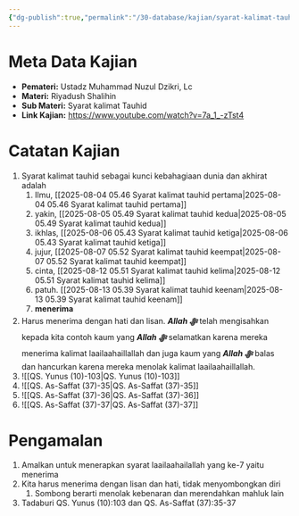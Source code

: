 ```yaml
---
{"dg-publish":true,"permalink":"/30-database/kajian/syarat-kalimat-tauhid-ketujuh/","tags":["kajian","RiyadushShalihin"]}
---
```



# Meta Data Kajian
<div><ul class="dataview list-view-ul"><li><span><strong>Pemateri:</strong> Ustadz Muhammad Nuzul Dzikri, Lc</span></li><li><span><strong>Materi:</strong> Riyadush Shalihin</span></li><li><span><strong>Sub Materi:</strong> Syarat kalimat Tauhid</span></li><li><span><strong>Link Kajian:</strong> <a rel="noopener nofollow" class="external-link" href="https://www.youtube.com/watch?v=7a_1_-zTst4" target="_blank">https://www.youtube.com/watch?v=7a_1_-zTst4</a></span></li></ul></div>








# Catatan Kajian
1. Syarat kalimat tauhid sebagai kunci kebahagiaan dunia dan akhirat adalah
	1. Ilmu,  [[2025-08-04 05.46 Syarat kalimat tauhid pertama\|2025-08-04 05.46 Syarat kalimat tauhid pertama]]
	2. yakin,  [[2025-08-05 05.49 Syarat kalimat tauhid kedua\|2025-08-05 05.49 Syarat kalimat tauhid kedua]]
	3. ikhlas, [[2025-08-06 05.43 Syarat kalimat tauhid ketiga\|2025-08-06 05.43 Syarat kalimat tauhid ketiga]]
	4. jujur, [[2025-08-07 05.52 Syarat kalimat tauhid keempat\|2025-08-07 05.52 Syarat kalimat tauhid keempat]]
	5. cinta, [[2025-08-12 05.51 Syarat kalimat tauhid kelima\|2025-08-12 05.51 Syarat kalimat tauhid kelima]]
	6. patuh. [[2025-08-13 05.39 Syarat kalimat tauhid keenam\|2025-08-13 05.39 Syarat kalimat tauhid keenam]]
	7. **menerima**
2. Harus menerima dengan hati dan lisan. ***Allah ﷻ*** telah mengisahkan kepada kita contoh kaum yang ***Allah ﷻ*** selamatkan karena mereka menerima kalimat laailaahaillallah dan juga kaum yang ***Allah ﷻ*** balas dan hancurkan karena mereka menolak kalimat laailaahaillallah.
3. ![[QS. Yunus (10)-103\|QS. Yunus (10)-103]]
4. ![[QS. As-Saffat (37)-35\|QS. As-Saffat (37)-35]]
5. ![[QS. As-Saffat (37)-36\|QS. As-Saffat (37)-36]]
6. ![[QS. As-Saffat (37)-37\|QS. As-Saffat (37)-37]]


# Pengamalan
1. Amalkan untuk menerapkan syarat laailaahailallah yang ke-7 yaitu menerima
2. Kita harus menerima dengan lisan dan hati, tidak menyombongkan diri 
	1. Sombong berarti menolak kebenaran dan merendahkan mahluk lain
3. Tadaburi QS. Yunus (10):103 dan QS. As-Saffat (37):35-37
  
